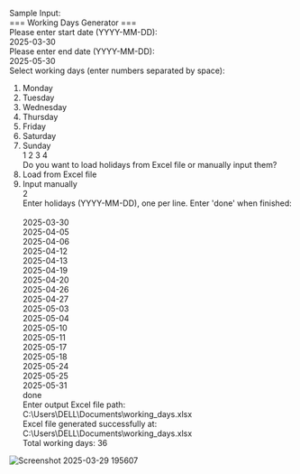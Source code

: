 Sample Input: <br>
=== Working Days Generator ===<br>
Please enter start date (YYYY-MM-DD):<br>
2025-03-30<br>
Please enter end date (YYYY-MM-DD):<br>
2025-05-30<br>
Select working days (enter numbers separated by space):<br>
1. Monday<br>
2. Tuesday<br>
3. Wednesday<br>
4. Thursday<br>
5. Friday<br>
6. Saturday<br>
7. Sunday<br>
1 2 3 4<br>
Do you want to load holidays from Excel file or manually input them?<br>
1. Load from Excel file<br>
2. Input manually<br>
2<br>
Enter holidays (YYYY-MM-DD), one per line. Enter 'done' when finished:<br><br>
2025-03-30<br>
2025-04-05<br>
2025-04-06<br>
2025-04-12<br>
2025-04-13<br>
2025-04-19<br>
2025-04-20<br>
2025-04-26<br>
2025-04-27<br>
2025-05-03<br>
2025-05-04<br>
2025-05-10<br>
2025-05-11<br>
2025-05-17<br>
2025-05-18<br>
2025-05-24<br>
2025-05-25<br>
2025-05-31<br>
done<br>
Enter output Excel file path:<br>
C:\Users\DELL\Documents\working_days.xlsx<br>
Excel file generated successfully at: C:\Users\DELL\Documents\working_days.xlsx<br>
Total working days: 36<br>


![Screenshot 2025-03-29 195607](https://github.com/user-attachments/assets/7cec2e7e-1040-4894-9d58-e759a5bfffdd)

